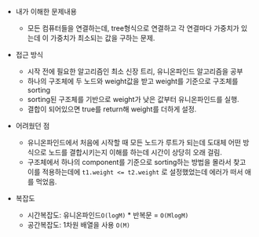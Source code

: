 * 내가 이해한 문제내용

  * 모든 컴퓨터들을 연결하는데, tree형식으로 연결하고 각 연결마다 가중치가 있는데 이 가중치가 최소되는 값을 구하는 문제.
* 접근 방식
  * 시작 전에 필요한 알고리즘인 최소 신장 트리, 유니온파인드 알고리즘을 공부
  * 하나의 구조체에 두 노드와 weight값을 받고 weight를 기준으로 구조체를 sorting
  * sorting된 구조체를 기반으로 weight가 낮은 값부터 유니온파인드를 실행.
  * 결합이 되어있으면 true를 return해 weight를 더하게 설정.
* 어려웠던 점
  * 유니온파인드에서 처음에 시작할 때 모든 노드가 루트가 되는데 도대체 어떤 방식으로 노드를 결합시키는지 이해를 하는데 시간이 상당히 오래 걸림.
  * 구조체에서 하나의 component를 기준으로 sorting하는 방법을 몰라서 찾고 이를 적용하는데에 `t1.weight <= t2.weight` 로 설정했었는데 에러가 떠서 애를 먹었음.
* 복잡도
  * 시간복잡도: 유니온파인드`O(logM)` * 반복문 = `O(MlogM)`
  * 공간복잡도: 1차원 배열을 사용 `O(M)`

